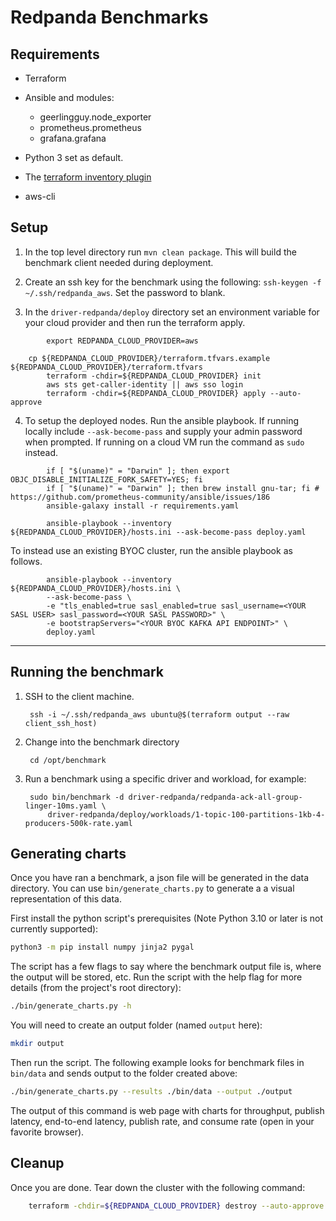 # Redpanda Benchmarks

## Requirements

- Terraform

- Ansible and modules:
    - geerlingguy.node_exporter
    - prometheus.prometheus
    - grafana.grafana

- Python 3 set as default.

- The [terraform inventory plugin](https://github.com/adammck/terraform-inventory)

- aws-cli

## Setup

1. In the top level directory run `mvn clean package`. This will build the benchmark client needed during deployment.

2. Create an ssh key for the benchmark using the following: `ssh-keygen -f ~/.ssh/redpanda_aws`. Set the password to blank.

3. In the `driver-redpanda/deploy` directory set an environment variable for your cloud provider and then run the terraform apply. 

```
        export REDPANDA_CLOUD_PROVIDER=aws
```

```
	cp ${REDPANDA_CLOUD_PROVIDER}/terraform.tfvars.example ${REDPANDA_CLOUD_PROVIDER}/terraform.tfvars
        terraform -chdir=${REDPANDA_CLOUD_PROVIDER} init
        aws sts get-caller-identity || aws sso login
        terraform -chdir=${REDPANDA_CLOUD_PROVIDER} apply --auto-approve
```

4. To setup the deployed nodes. Run the ansible playbook.  If running locally include `--ask-become-pass` and supply your admin password when prompted.   If running on a cloud VM run the command as `sudo` instead.

```
        if [ "$(uname)" = "Darwin" ]; then export OBJC_DISABLE_INITIALIZE_FORK_SAFETY=YES; fi
        if [ "$(uname)" = "Darwin" ]; then brew install gnu-tar; fi # https://github.com/prometheus-community/ansible/issues/186
        ansible-galaxy install -r requirements.yaml

        ansible-playbook --inventory ${REDPANDA_CLOUD_PROVIDER}/hosts.ini --ask-become-pass deploy.yaml
```

To instead use an existing BYOC cluster, run the ansible playbook as follows.

```
        ansible-playbook --inventory  ${REDPANDA_CLOUD_PROVIDER}/hosts.ini \
        --ask-become-pass \
        -e "tls_enabled=true sasl_enabled=true sasl_username=<YOUR SASL USER> sasl_password=<YOUR SASL PASSWORD>" \
        -e bootstrapServers="<YOUR BYOC KAFKA API ENDPOINT>" \
        deploy.yaml
```

---

## Running the benchmark

1. SSH to the client machine. 

        ssh -i ~/.ssh/redpanda_aws ubuntu@$(terraform output --raw client_ssh_host)

2. Change into the benchmark directory 

        cd /opt/benchmark

3. Run a benchmark using a specific driver and workload, for example: 

        sudo bin/benchmark -d driver-redpanda/redpanda-ack-all-group-linger-10ms.yaml \
            driver-redpanda/deploy/workloads/1-topic-100-partitions-1kb-4-producers-500k-rate.yaml

## Generating charts

Once you have ran a benchmark, a json file will be generated in the data directory. You can use `bin/generate_charts.py` to generate a a visual representation of this data.

First install the python script's prerequisites (Note Python 3.10 or later is not currently supported):

```bash
python3 -m pip install numpy jinja2 pygal
```

The script has a few flags to say where the benchmark output file is, where the output will be stored, etc. Run the script with the help flag for more details (from the project's root directory):

```bash
./bin/generate_charts.py -h
```

You will need to create an output folder (named `output` here):

```bash
mkdir output
```

Then run the script. The following example looks for benchmark files in `bin/data` and sends output to the folder created above:

```bash
./bin/generate_charts.py --results ./bin/data --output ./output
```

The output of this command is web page with charts for throughput, publish latency, end-to-end latency, publish rate, and consume rate (open in your favorite browser).

## Cleanup

Once you are done. Tear down the cluster with the following command: 


```bash
	terraform -chdir=${REDPANDA_CLOUD_PROVIDER} destroy --auto-approve
```
